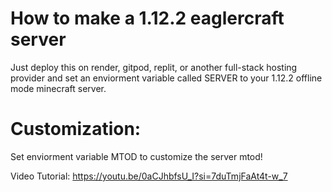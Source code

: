 # How to make a 1.12.2 eaglercraft server

Just deploy this on render, gitpod, replit, or another full-stack hosting provider and set an enviorment variable called SERVER to your 1.12.2 offline mode minecraft server.

# Customization:
Set enviorment variable MTOD to customize the server mtod!

Video Tutorial:
https://youtu.be/0aCJhbfsU_I?si=7duTmjFaAt4t-w_7
